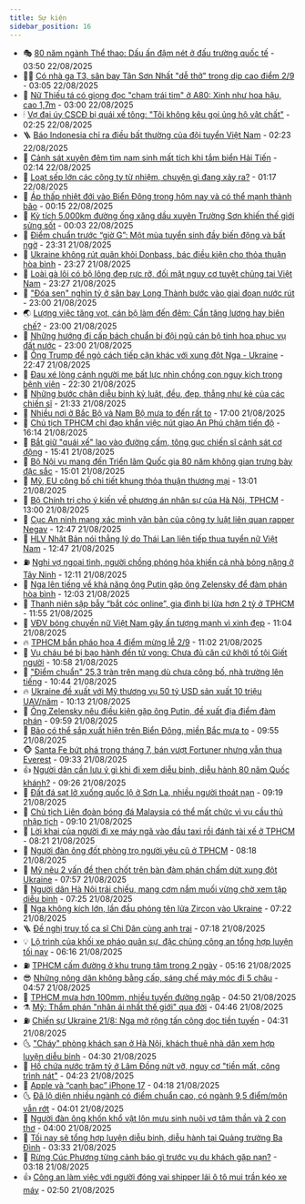 ```yaml
---
title: Sự kiện
sidebar_position: 16
---
```


<!-- dantri-su-kien:START -->
- 🎭 [80 năm ngành Thể thao: Dấu ấn đậm nét ở đấu trường quốc tế](https://dantri.com.vn/the-thao/80-nam-nganh-the-thao-dau-an-dam-net-o-dau-truong-quoc-te-20250821234358609.htm) - 03:50 22/08/2025
- 👨‍🏫 [Có nhà ga T3, sân bay Tân Sơn Nhất &quot;dễ thở&quot; trong dịp cao điểm 2/9](https://dantri.com.vn/xa-hoi/co-nha-ga-t3-san-bay-tan-son-nhat-de-tho-trong-dip-cao-diem-29-20250822095406038.htm) - 03:05 22/08/2025
- 🌮 [Nữ Thiếu tá có giọng đọc &quot;chạm trái tim&quot; ở A80: Xinh như hoa hậu, cao 1,7m](https://dantri.com.vn/giai-tri/nu-thieu-ta-co-giong-doc-cham-trai-tim-o-a80-xinh-nhu-hoa-hau-cao-17m-20250822012008728.htm) - 03:00 22/08/2025
- 🕯 [Vợ đại úy CSCĐ bị quái xế tông: &quot;Tôi không kêu gọi ủng hộ vật chất&quot;](https://dantri.com.vn/xa-hoi/vo-dai-uy-cscd-bi-quai-xe-tong-toi-khong-keu-goi-ung-ho-vat-chat-20250822091429121.htm) - 02:25 22/08/2025
- 🪜 [Báo Indonesia chỉ ra điều bất thường của đội tuyển Việt Nam](https://dantri.com.vn/the-thao/bao-indonesia-chi-ra-dieu-bat-thuong-cua-doi-tuyen-viet-nam-20250822092352271.htm) - 02:23 22/08/2025
- 🐘 [Cảnh sát xuyên đêm tìm nam sinh mất tích khi tắm biển Hải Tiến](https://dantri.com.vn/xa-hoi/canh-sat-xuyen-dem-tim-nam-sinh-mat-tich-khi-tam-bien-hai-tien-20250822085951600.htm) - 02:14 22/08/2025
- 🤔 [Loạt sếp lớn các công ty từ nhiệm, chuyện gì đang xảy ra?](https://dantri.com.vn/kinh-doanh/loat-sep-lon-cac-cong-ty-tu-nhiem-chuyen-gi-dang-xay-ra-20250820171819719.htm) - 01:17 22/08/2025
- 🧠 [Áp thấp nhiệt đới vào Biển Đông trong hôm nay và có thể mạnh thành bão](https://dantri.com.vn/xa-hoi/ap-thap-nhiet-doi-vao-bien-dong-trong-hom-nay-va-co-the-manh-thanh-bao-20250822065529722.htm) - 00:15 22/08/2025
- 📝 [Kỳ tích 5.000km đường ống xăng dầu xuyên Trường Sơn khiến thế giới sửng sốt](https://dantri.com.vn/khoa-hoc/ky-tich-5000km-duong-ong-xang-dau-xuyen-truong-son-khien-the-gioi-sung-sot-20250821160809342.htm) - 00:03 22/08/2025
- 🦏 [Điểm chuẩn trước “giờ G”: Một mùa tuyển sinh đầy biến động và bất ngờ](https://dantri.com.vn/giao-duc/diem-chuan-truoc-gio-g-mot-mua-tuyen-sinh-day-bien-dong-va-bat-ngo-20250822062430766.htm) - 23:31 21/08/2025
- 🥰 [Ukraine không rút quân khỏi Donbass, bác điều kiện cho thỏa thuận hòa bình](https://dantri.com.vn/the-gioi/ukraine-khong-rut-quan-khoi-donbass-bac-dieu-kien-cho-thoa-thuan-hoa-binh-20250822061312549.htm) - 23:27 21/08/2025
- 🤗 [Loài gà lôi có bộ lông đẹp rực rỡ, đối mặt nguy cơ tuyệt chủng tại Việt Nam](https://dantri.com.vn/khoa-hoc/loai-ga-loi-co-bo-long-dep-ruc-ro-doi-mat-nguy-co-tuyet-chung-tai-viet-nam-20250822021100976.htm) - 23:27 21/08/2025
- 🌈 [&quot;Đóa sen&quot; nghìn tỷ ở sân bay Long Thành bước vào giai đoạn nước rút](https://dantri.com.vn/xa-hoi/doa-sen-nghin-ty-o-san-bay-long-thanh-buoc-vao-giai-doan-nuoc-rut-20250821114037322.htm) - 23:00 21/08/2025
- 🌏 [Lượng việc tăng vọt, cán bộ làm đến đêm: Cần tăng lương hay biên chế?](https://dantri.com.vn/noi-vu/luong-viec-tang-vot-can-bo-lam-den-dem-can-tang-luong-hay-bien-che-20250815124624164.htm) - 23:00 21/08/2025
- 💄 [Những hướng đi cấp bách chuẩn bị đội ngũ cán bộ tinh hoa phục vụ đất nước](https://dantri.com.vn/noi-vu/nhung-huong-di-cap-bach-chuan-bi-doi-ngu-can-bo-tinh-hoa-phuc-vu-dat-nuoc-20250809181324917.htm) - 23:00 21/08/2025
- 👺 [Ông Trump để ngỏ cách tiếp cận khác với xung đột Nga - Ukraine](https://dantri.com.vn/the-gioi/ong-trump-de-ngo-cach-tiep-can-khac-voi-xung-dot-nga-ukraine-20250822054443515.htm) - 22:47 21/08/2025
- 👹 [Đau xé lòng cảnh người mẹ bất lực nhìn chồng con nguy kịch trong bệnh viện](https://dantri.com.vn/tam-long-nhan-ai/dau-xe-long-canh-nguoi-me-bat-luc-nhin-chong-con-nguy-kich-trong-benh-vien-20250805042651536.htm) - 22:30 21/08/2025
- 🌊 [Những bước chân diễu binh kỷ luật, đều, đẹp, thẳng như kẻ của các chiến sĩ](https://dantri.com.vn/xa-hoi/nhung-buoc-chan-dieu-binh-ky-luat-deu-dep-thang-nhu-ke-cua-cac-chien-si-20250822021824814.htm) - 21:33 21/08/2025
- 🤠 [Nhiều nơi ở Bắc Bộ và Nam Bộ mưa to đến rất to](https://dantri.com.vn/xa-hoi/nhieu-noi-o-bac-bo-va-nam-bo-mua-to-den-rat-to-20250821173823465.htm) - 17:00 21/08/2025
- 🎊 [Chủ tịch TPHCM chỉ đạo khẩn việc nút giao An Phú chậm tiến độ](https://dantri.com.vn/xa-hoi/chu-tich-tphcm-chi-dao-khan-viec-nut-giao-an-phu-cham-tien-do-20250821214040983.htm) - 16:14 21/08/2025
- 🐘 [Bắt giữ &quot;quái xế&quot; lao vào đường cấm, tông gục chiến sĩ cảnh sát cơ động](https://dantri.com.vn/xa-hoi/bat-giu-quai-xe-lao-vao-duong-cam-tong-guc-chien-si-canh-sat-co-dong-20250821223756636.htm) - 15:41 21/08/2025
- 💂 [Bộ Nội vụ mang đến Triển lãm Quốc gia 80 năm không gian trưng bày đặc sắc](https://dantri.com.vn/noi-vu/bo-noi-vu-mang-den-trien-lam-quoc-gia-80-nam-khong-gian-trung-bay-dac-sac-20250821214655583.htm) - 15:01 21/08/2025
- 👹 [Mỹ, EU công bố chi tiết khung thỏa thuận thương mại](https://dantri.com.vn/the-gioi/my-eu-cong-bo-chi-tiet-khung-thoa-thuan-thuong-mai-20250821193323920.htm) - 13:01 21/08/2025
- 🦒 [Bộ Chính trị cho ý kiến về phương án nhân sự của Hà Nội, TPHCM](https://dantri.com.vn/xa-hoi/bo-chinh-tri-cho-y-kien-ve-phuong-an-nhan-su-cua-ha-noi-tphcm-20250821182414702.htm) - 13:00 21/08/2025
- 🗽 [Cục An ninh mạng xác minh văn bản của công ty luật liên quan rapper Negav](https://dantri.com.vn/phap-luat/cuc-an-ninh-mang-xac-minh-van-ban-cua-cong-ty-luat-lien-quan-rapper-negav-20250821190109908.htm) - 12:47 21/08/2025
- 💄 [HLV Nhật Bản nói thẳng lý do Thái Lan liên tiếp thua tuyển nữ Việt Nam](https://dantri.com.vn/the-thao/hlv-nhat-ban-noi-thang-ly-do-thai-lan-lien-tiep-thua-tuyen-nu-viet-nam-20250821194726677.htm) - 12:47 21/08/2025
- ⛽️ [Nghi vợ ngoại tình, người chồng phóng hỏa khiến cả nhà bỏng nặng ở Tây Ninh](https://dantri.com.vn/xa-hoi/nghi-vo-ngoai-tinh-nguoi-chong-phong-hoa-khien-ca-nha-bong-nang-o-tay-ninh-20250821184915594.htm) - 12:11 21/08/2025
- 🥷 [Nga lên tiếng về khả năng ông Putin gặp ông Zelensky để đàm phán hòa bình](https://dantri.com.vn/the-gioi/nga-len-tieng-ve-kha-nang-ong-putin-gap-ong-zelensky-de-dam-phan-hoa-binh-20250821185437577.htm) - 12:03 21/08/2025
- 🤖 [Thanh niên sập bẫy “bắt cóc online”, gia đình bị lừa hơn 2 tỷ ở TPHCM](https://dantri.com.vn/phap-luat/thanh-nien-sap-bay-bat-coc-online-gia-dinh-bi-lua-hon-2-ty-o-tphcm-20250821183740722.htm) - 11:55 21/08/2025
- 🌊 [VĐV bóng chuyền nữ Việt Nam gây ấn tượng mạnh vì xinh đẹp](https://dantri.com.vn/the-thao/vdv-bong-chuyen-nu-viet-nam-gay-an-tuong-manh-vi-xinh-dep-20250821175334692.htm) - 11:04 21/08/2025
- 🔥 [TPHCM bắn pháo hoa 4 điểm mừng lễ 2/9](https://dantri.com.vn/xa-hoi/tphcm-ban-phao-hoa-4-diem-mung-le-29-20250821173731221.htm) - 11:02 21/08/2025
- 🦏 [Vụ cháu bé bị bạo hành đến tử vong: Chưa đủ căn cứ khởi tố tội Giết người](https://dantri.com.vn/phap-luat/vu-chau-be-bi-bao-hanh-den-tu-vong-chua-du-can-cu-khoi-to-toi-giet-nguoi-20250821174741072.htm) - 10:58 21/08/2025
- 🐘 [&quot;Điểm chuẩn&quot; 25,3 tràn trên mạng dù chưa công bố, nhà trường lên tiếng](https://dantri.com.vn/giao-duc/diem-chuan-253-tran-tren-mang-du-chua-cong-bo-nha-truong-len-tieng-20250821171501372.htm) - 10:44 21/08/2025
- 🔥 [Ukraine đề xuất với Mỹ thương vụ 50 tỷ USD sản xuất 10 triệu UAV/năm](https://dantri.com.vn/the-gioi/ukraine-de-xuat-voi-my-thuong-vu-50-ty-usd-san-xuat-10-trieu-uavnam-20250821165819618.htm) - 10:13 21/08/2025
- 💼 [Ông Zelensky nêu điều kiện gặp ông Putin, đề xuất địa điểm đàm phán](https://dantri.com.vn/the-gioi/ong-zelensky-neu-dieu-kien-gap-ong-putin-de-xuat-dia-diem-dam-phan-20250821163324403.htm) - 09:59 21/08/2025
- 🚀 [Bão có thể sắp xuất hiện trên Biển Đông, miền Bắc mưa to](https://dantri.com.vn/xa-hoi/bao-co-the-sap-xuat-hien-tren-bien-dong-mien-bac-mua-to-20250821164432023.htm) - 09:55 21/08/2025
- 🐵 [Santa Fe bứt phá trong tháng 7, bán vượt Fortuner nhưng vẫn thua Everest](https://dantri.com.vn/o-to-xe-may/santa-fe-but-pha-trong-thang-7-ban-vuot-fortuner-nhung-van-thua-everest-20250820130953869.htm) - 09:33 21/08/2025
- 👍 [Người dân cần lưu ý gì khi đi xem diễu binh, diễu hành 80 năm Quốc khánh?](https://dantri.com.vn/suc-khoe/nguoi-dan-can-luu-y-gi-khi-di-xem-dieu-binh-dieu-hanh-80-nam-quoc-khanh-20250821161858588.htm) - 09:26 21/08/2025
- 🚦 [Đất đá sạt lở xuống quốc lộ ở Sơn La, nhiều người thoát nạn](https://dantri.com.vn/xa-hoi/dat-da-sat-lo-xuong-quoc-lo-o-son-la-nhieu-nguoi-thoat-nan-20250821161034322.htm) - 09:19 21/08/2025
- 🥸 [Chủ tịch Liên đoàn bóng đá Malaysia có thể mất chức vì vụ cầu thủ nhập tịch](https://dantri.com.vn/the-thao/chu-tich-lien-doan-bong-da-malaysia-co-the-mat-chuc-vi-vu-cau-thu-nhap-tich-20250821115052938.htm) - 09:10 21/08/2025
- 🥷 [Lời khai của người đi xe máy ngã vào đầu taxi rồi đánh tài xế ở TPHCM](https://dantri.com.vn/phap-luat/loi-khai-cua-nguoi-di-xe-may-nga-vao-dau-taxi-roi-danh-tai-xe-o-tphcm-20250821142813101.htm) - 08:21 21/08/2025
- 🤡 [Người đàn ông đốt phòng trọ người yêu cũ ở TPHCM](https://dantri.com.vn/xa-hoi/nguoi-dan-ong-dot-phong-tro-nguoi-yeu-cu-o-tphcm-20250821143239049.htm) - 08:18 21/08/2025
- 🥳 [Mỹ nêu 2 vấn đề then chốt trên bàn đàm phán chấm dứt xung đột Ukraine](https://dantri.com.vn/the-gioi/my-neu-2-van-de-then-chot-tren-ban-dam-phan-cham-dut-xung-dot-ukraine-20250821144625314.htm) - 07:57 21/08/2025
- 🤩 [Người dân Hà Nội trải chiếu, mang cơm nắm muối vừng chờ xem tập diễu binh](https://dantri.com.vn/doi-song/nguoi-dan-ha-noi-trai-chieu-mang-com-nam-muoi-vung-cho-xem-tap-dieu-binh-20250821142012698.htm) - 07:25 21/08/2025
- 🎡 [Nga không kích lớn, lần đầu phóng tên lửa Zircon vào Ukraine](https://dantri.com.vn/the-gioi/nga-khong-kich-lon-lan-dau-phong-ten-lua-zircon-vao-ukraine-20250821142050656.htm) - 07:22 21/08/2025
- 🪜 [Đề nghị truy tố ca sĩ Chi Dân cùng anh trai](https://dantri.com.vn/phap-luat/de-nghi-truy-to-ca-si-chi-dan-cung-anh-trai-20250821140141547.htm) - 07:18 21/08/2025
- 💡 [Lộ trình của khối xe pháo quân sự, đặc chủng công an tổng hợp luyện tối nay](https://dantri.com.vn/xa-hoi/lo-trinh-cua-khoi-xe-phao-quan-su-dac-chung-cong-an-tong-hop-luyen-toi-nay-20250821130316295.htm) - 06:16 21/08/2025
- ⛽️ [TPHCM cấm đường ở khu trung tâm trong 2 ngày](https://dantri.com.vn/xa-hoi/tphcm-cam-duong-o-khu-trung-tam-trong-2-ngay-20250821120444936.htm) - 05:16 21/08/2025
- 😎 [Những nông dân không bằng cấp, sáng chế máy móc đi 5 châu](https://dantri.com.vn/khoa-hoc/nhung-nong-dan-khong-bang-cap-sang-che-may-moc-di-5-chau-20250821114640272.htm) - 04:57 21/08/2025
- 🗽 [TPHCM mưa hơn 100mm, nhiều tuyến đường ngập](https://dantri.com.vn/xa-hoi/tphcm-mua-hon-100mm-nhieu-tuyen-duong-ngap-20250821113617387.htm) - 04:50 21/08/2025
- ⚗️ [Mỹ: Thẩm phán &quot;nhân ái nhất thế giới&quot; qua đời](https://dantri.com.vn/the-gioi/my-tham-phan-nhan-ai-nhat-the-gioi-qua-doi-20250821114020080.htm) - 04:46 21/08/2025
- ⛽️ [Chiến sự Ukraine 21/8: Nga mở rộng tấn công dọc tiền tuyến](https://dantri.com.vn/the-gioi/chien-su-ukraine-218-nga-mo-rong-tan-cong-doc-tien-tuyen-20250821113118454.htm) - 04:31 21/08/2025
- 🌜 [&quot;Cháy&quot; phòng khách sạn ở Hà Nội, khách thuê nhà dân xem hợp luyện diễu binh](https://dantri.com.vn/du-lich/chay-phong-khach-san-o-ha-noi-khach-thue-nha-dan-xem-hop-luyen-dieu-binh-20250821112007938.htm) - 04:30 21/08/2025
- 🦩 [Hồ chứa nước trăm tỷ ở Lâm Đồng nứt vỡ, nguy cơ &quot;tiền mất, công trình nát&quot;](https://dantri.com.vn/xa-hoi/ho-chua-nuoc-tram-ty-o-lam-dong-nut-vo-nguy-co-tien-mat-cong-trinh-nat-20250820154345536.htm) - 04:23 21/08/2025
- 🦒 [Apple và “canh bạc” iPhone 17](https://dantri.com.vn/cong-nghe/apple-va-canh-bac-iphone-17-20250820222833377.htm) - 04:18 21/08/2025
- 🌜 [Đã lộ diện nhiều ngành có điểm chuẩn cao, có ngành 9,5 điểm/môn vẫn rớt](https://dantri.com.vn/giao-duc/da-lo-dien-nhieu-nganh-co-diem-chuan-cao-co-nganh-95-diemmon-van-rot-20250821103751355.htm) - 04:01 21/08/2025
- 🐎 [Người đàn ông khốn khổ vật lộn mưu sinh nuôi vợ tâm thần và 2 con thơ](https://dantri.com.vn/tam-long-nhan-ai/nguoi-dan-ong-khon-kho-vat-lon-muu-sinh-nuoi-vo-tam-than-va-2-con-tho-20250804174223246.htm) - 04:00 21/08/2025
- 🌋 [Tối nay sẽ tổng hợp luyện diễu binh, diễu hành tại Quảng trường Ba Đình](https://dantri.com.vn/xa-hoi/toi-nay-se-tong-hop-luyen-dieu-binh-dieu-hanh-tai-quang-truong-ba-dinh-20250821102247828.htm) - 03:33 21/08/2025
- 🧰 [Rừng Cúc Phương từng cảnh báo gì trước vụ du khách gặp nạn?](https://dantri.com.vn/du-lich/rung-cuc-phuong-tung-canh-bao-gi-truoc-vu-du-khach-gap-nan-20250821092928694.htm) - 03:18 21/08/2025
- 👍 [Công an làm việc với người đóng vai shipper lái ô tô mui trần kéo xe máy](https://dantri.com.vn/xa-hoi/cong-an-lam-viec-voi-nguoi-dong-vai-shipper-lai-o-to-mui-tran-keo-xe-may-20250821093427701.htm) - 02:50 21/08/2025<!-- dantri-su-kien:END -->
